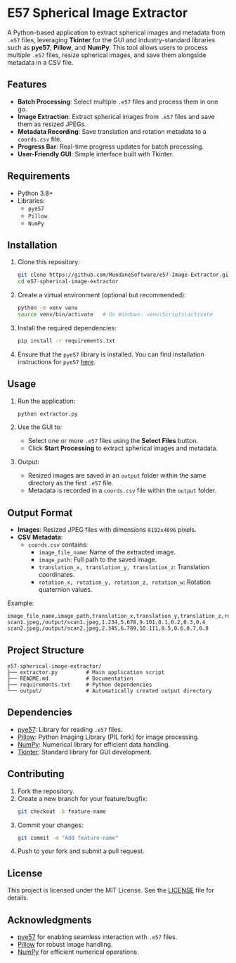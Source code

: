 # E57 Spherical Image Extractor

A Python-based application to extract spherical images and metadata from `.e57` files, leveraging **Tkinter** for the GUI and industry-standard libraries such as **pye57**, **Pillow**, and **NumPy**. This tool allows users to process multiple `.e57` files, resize spherical images, and save them alongside metadata in a CSV file.

## Features

- **Batch Processing**: Select multiple `.e57` files and process them in one go.
- **Image Extraction**: Extract spherical images from `.e57` files and save them as resized JPEGs.
- **Metadata Recording**: Save translation and rotation metadata to a `coords.csv` file.
- **Progress Bar**: Real-time progress updates for batch processing.
- **User-Friendly GUI**: Simple interface built with Tkinter.

## Requirements

- Python 3.8+
- Libraries:
  - `pye57`
  - `Pillow`
  - `NumPy`

## Installation

1. Clone this repository:
   ```bash
   git clone https://github.com/MundaneSoftware/e57-Image-Extractor.git
   cd e57-spherical-image-extractor
   ```

2. Create a virtual environment (optional but recommended):
   ```bash
   python -m venv venv
   source venv/bin/activate   # On Windows: venv\Scripts\activate
   ```

3. Install the required dependencies:
   ```bash
   pip install -r requirements.txt
   ```

4. Ensure that the `pye57` library is installed. You can find installation instructions for `pye57` [here](https://github.com/nu-book/pye57).

## Usage

1. Run the application:
   ```bash
   python extractor.py
   ```

2. Use the GUI to:
   - Select one or more `.e57` files using the **Select Files** button.
   - Click **Start Processing** to extract spherical images and metadata.

3. Output:
   - Resized images are saved in an `output` folder within the same directory as the first `.e57` file.
   - Metadata is recorded in a `coords.csv` file within the `output` folder.

## Output Format

- **Images**: Resized JPEG files with dimensions `8192x4096` pixels.
- **CSV Metadata**:
  - `coords.csv` contains:
    - `image_file_name`: Name of the extracted image.
    - `image_path`: Full path to the saved image.
    - `translation_x, translation_y, translation_z`: Translation coordinates.
    - `rotation_x, rotation_y, rotation_z, rotation_w`: Rotation quaternion values.

Example:
```csv
image_file_name,image_path,translation_x,translation_y,translation_z,rotation_x,rotation_y,rotation_z,rotation_w
scan1.jpeg,/output/scan1.jpeg,1.234,5.678,9.101,0.1,0.2,0.3,0.4
scan2.jpeg,/output/scan2.jpeg,2.345,6.789,10.111,0.5,0.6,0.7,0.8
```

## Project Structure

```plaintext
e57-spherical-image-extractor/
├── extractor.py         # Main application script
├── README.md            # Documentation
├── requirements.txt     # Python dependencies
└── output/              # Automatically created output directory
```

## Dependencies

- [pye57](https://github.com/nu-book/pye57): Library for reading `.e57` files.
- [Pillow](https://pillow.readthedocs.io/): Python Imaging Library (PIL fork) for image processing.
- [NumPy](https://numpy.org/): Numerical library for efficient data handling.
- [Tkinter](https://docs.python.org/3/library/tkinter.html): Standard library for GUI development.

## Contributing

1. Fork the repository.
2. Create a new branch for your feature/bugfix:
   ```bash
   git checkout -b feature-name
   ```
3. Commit your changes:
   ```bash
   git commit -m "Add feature-name"
   ```
4. Push to your fork and submit a pull request.

## License

This project is licensed under the MIT License. See the [LICENSE](LICENSE) file for details.

## Acknowledgments

- [pye57](https://github.com/nu-book/pye57) for enabling seamless interaction with `.e57` files.
- [Pillow](https://pillow.readthedocs.io/) for robust image handling.
- [NumPy](https://numpy.org/) for efficient numerical operations.
